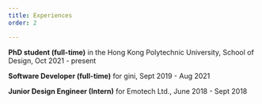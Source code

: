 ```yaml
---
title: Experiences
order: 2

---
```

**PhD student (full-time)** in the Hong Kong Polytechnic University, School of Design, Oct 2021 - present

**Software Developer (full-time)** for gini, Sept 2019 - Aug 2021

**Junior Design Engineer (Intern)** for Emotech Ltd., June 2018 - Sept 2018
